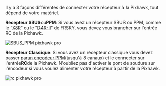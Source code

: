 Il y a 3 façons différentes de connecter votre récepteur à la Pixhawk, tout dépend de votre matériel.

  


**Récepteur SBUS**ou**PPM**: Si vous avez un récepteur SBUS ou PPM, comme le “[X8R](https://drotek.com/shop/fr/home/400-recepteur-x8r-de-frsky-.html)” ou le "[D4R-II](https://drotek.com/shop/fr/home/503-recepteur-d4r-ii-4-voies-accst-fr-sky.html)" de FRSKY, vous devez vous brancher sur l'entrée RC de la Pixhawk.

![](https://drotek.com/wp-content/uploads/2017/01/SBUS_PPM.jpg "SBUS\_PPM pixhawk pro")

**Récepteur Classique**: Si vous avez un récepteur classique vous devez passer par[un encodeur PPM](https://drotek.com/shop/fr/home/364-ppm-encodeur-8-voies.html?search_query=ppm+&results=9)\(jusqu'à 8 canaux\) et le connecter sur l'entrée**RC**de la Pixhawk. N'oubliez pas d'activer le pont de soudure sur l'encodeur si vous voulez alimenter votre récepteur à partir de la Pixhawk.

![](https://drotek.com/wp-content/uploads/2017/01/PWM.jpg "rc pixhawk pro")

  


  


